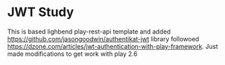 # JWT Study

This is based lighbend play-rest-api template and added https://github.com/jasongoodwin/authentikat-jwt library followoed https://dzone.com/articles/jwt-authentication-with-play-framework. Just made modifications to get work with play 2.6
